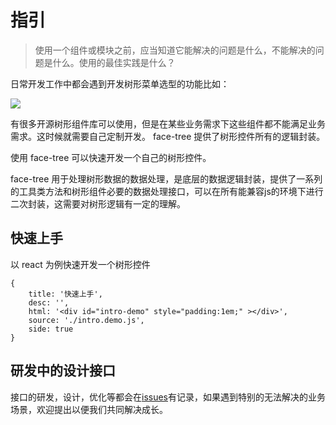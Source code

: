 # 指引

> 使用一个组件或模块之前，应当知道它能解决的问题是什么，不能解决的问题是什么。使用的最佳实践是什么？

日常开发工作中都会遇到开发树形菜单选型的功能比如：

![](https://user-images.githubusercontent.com/3949015/44773517-622dfc80-aba3-11e8-8bc5-0a06a58c449e.png)

有很多开源树形组件库可以使用，但是在某些业务需求下这些组件都不能满足业务需求。这时候就需要自己定制开发。 face-tree 提供了树形控件所有的逻辑封装。

使用 face-tree 可以快速开发一个自己的树形控件。

face-tree 用于处理树形数据的数据处理，是底层的数据逻辑封装，提供了一系列的工具类方法和树形组件必要的数据处理接口，可以在所有能兼容js的环境下进行二次封装，这需要对树形逻辑有一定的理解。       


## 快速上手

以 react 为例快速开发一个树形控件

````code
{
    title: '快速上手',
    desc: '',
    html: '<div id="intro-demo" style="padding:1em;" ></div>',
    source: './intro.demo.js',
    side: true
}
````


## 研发中的设计接口

接口的研发，设计，优化等都会在[issues](https://github。com/onface/face-tree/issues/)有记录，如果遇到特别的无法解决的业务场景，欢迎提出以便我们共同解决成长。

